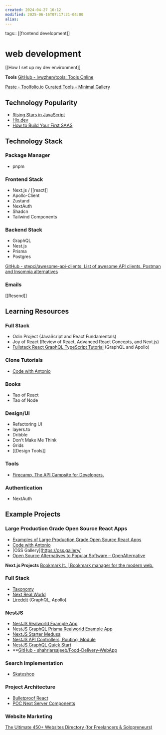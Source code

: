 ```yaml
---
created: 2024-04-27 16:12
modified: 2025-06-16T07:17:21-04:00
alias: 
---
```

tags:: [[frontend development]]

# web development

[[How I set up my dev environment]]

**Tools**
[GitHub - lvwzhen/tools: Tools Online](https://github.com/lvwzhen/tools?tab=readme-ov-file#readme)

[Paste - Toolfolio.io](https://toolfolio.io/blog/endless-clipboard-to-keep-search-and-organize-everything-copied-on-mac-and-iphone)
[Curated Tools – Minimal Gallery](https://minimal.gallery/tools/)

## Technology Popularity
- [Rising Stars in JavaScript](https://risingstars.js.org/2023/en/#section-nodejs-framework)
- [Hix.dev](https://hix.dev/)
- [How to Build Your First SAAS](https://www.freecodecamp.org/news/how-to-build-your-first-saas/)

## Technology Stack

### Package Manager
- pnpm

### Frontend Stack
- Next.js / [[react]]
- Apollo-Client
- Zustand
- NextAuth
- Shadcn
- Tailwind Components

### Backend Stack
- GraphQL
- Nest.js
- Prisma
- Postgres

[GitHub - stepci/awesome-api-clients: List of awesome API clients. Postman and Insomnia alternatives](https://github.com/stepci/awesome-api-clients)

### Emails
[[Resend]]
## Learning Resources
### Full Stack
- Odin Project (JavaScript and React Fundamentals)
- Joy of React (Review of React, Advanced React Concepts, and Next.js)
- [Fullstack React GraphQL TypeScript Tutorial](https://www.youtube.com/watch?v=I6ypD7qv3Z8) (GraphQL and Apollo)

### Clone Tutorials
- [Code with Antonio](https://www.codewithantonio.com/)

### Books
- Tao of React
- Tao of Node

### Design/UI
- Refactoring UI
- layers.to
- Dribble
- Don't Make Me Think
- Grids
- [[Design Tools]]

### Tools
- [Firecamp, The API Campsite for Developers.](https://firecamp.dev/)
### Authentication
- NextAuth

## Example Projects


### Large Production Grade Open Source React Apps
- [Examples of Large Production Grade Open Source React Apps](https://maxrozen.com/examples-of-large-production-grade-open-source-react-apps)
- [Code with Antonio](https://www.codewithantonio.com/)
- [OSS Gallery](https://oss.gallery/
- [Open Source Alternatives to Popular Software – OpenAlternative](https://openalternative.co/)

**Next.js Projects**
[Bookmark It. | Bookmark manager for the modern web.](https://bmrk.cc/)

### Full Stack
- [Taxonomy](https://github.com/shadcn-ui/taxonomy)
- [Next Real World](https://github.com/jimleestone/next-real-world)
- [Lireddit](https://github.com/benawad/lireddit) (GraphQL, Apollo)

### NestJS
- [NestJS Realworld Example App](https://github.com/lujakob/nestjs-realworld-example-app)
- [NestJS GraphQL Prisma Realworld Example App](https://github.com/unlight/nestjs-graphql-prisma-realworld-example-app)
- [NextJS Starter Medusa](https://github.com/medusajs/nextjs-starter-medusa)
- [NestJS API Controllers, Routing, Module](https://wanago.io/2020/05/11/nestjs-api-controllers-routing-module/)
- [NestJS GraphQL Quick Start](https://docs.nestjs.com/graphql/quick-start)
- **[GitHub - shahriarsajeeb/Food-Delivery-WebApp](https://github.com/shahriarsajeeb/Food-Delivery-WebApp)

### Search Implementation
- [Skateshop](https://github.com/sadmann7/skateshop)

### Project Architecture
- [Bulletproof React](https://github.com/alan2207/bulletproof-react)
- [POC Next Server Components](https://github.com/imekachi/poc-next-server-comp/tree/main/src/modules)



### Website Marketing
[The Ultimate 450+ Websites Directory (for Freelancers & Solopreneurs)](https://kotilabdulkadir.notion.site/The-Ultimate-450-Websites-Directory-for-Freelancers-Solopreneurs-b48bf26f94d1442aa2ead96ee139161a#698898cd757e4cc485e5b09ba57c7ab5)